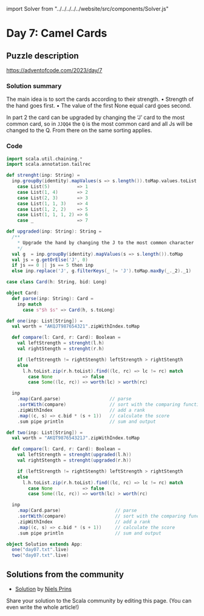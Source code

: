 import Solver from "../../../../../website/src/components/Solver.js"

# Day 7: Camel Cards

## Puzzle description

https://adventofcode.com/2023/day/7

### Solution summary
The main idea is to sort the cards according to their strength.
•	Strength of the hand goes first.
•	The value of the first None equal card goes second.

In part 2 the card can be upgraded by changing the ‘J’ card to the most common card, so in `JJQQ4` the `Q` is the most common card and all Js will be changed to the Q. From there on the same sorting applies.

### Code
```scala
import scala.util.chaining.*
import scala.annotation.tailrec

def strenght(inp: String) =
  inp.groupBy(identity).mapValues(s => s.length()).toMap.values.toList.sorted match
    case List(5)          => 1
    case List(1, 4)       => 2
    case List(2, 3)       => 3
    case List(1, 1, 3)    => 4
    case List(1, 2, 2)    => 5
    case List(1, 1, 1, 2) => 6
    case _                => 7

def upgraded(inp: String): String =
  /**
    * Upgrade the hand by changing the J to the most common character
    */
  val g  = inp.groupBy(identity).mapValues(s => s.length()).toMap
  val js = g.getOrElse('J', 0)
  if js == 0 || js == 5 then inp
  else inp.replace('J', g.filterKeys(_ != 'J').toMap.maxBy(_._2)._1)

case class Card(h: String, bid: Long)

object Card:
  def parse(inp: String): Card =
    inp match
      case s"$h $s" => Card(h, s.toLong)

def one(inp: List[String]) =
  val worth = "AKQJT987654321".zipWithIndex.toMap

  def compare(l: Card, r: Card): Boolean =
    val leftStrength = strenght(l.h)
    val rightStength = strenght(r.h)

    if (leftStrength != rightStength) leftStrength > rightStength
    else
      l.h.toList.zip(r.h.toList).find((lc, rc) => lc != rc) match
        case None           => false
        case Some((lc, rc)) => worth(lc) > worth(rc)

  inp
    .map(Card.parse)                  // parse
    .sortWith(compare)                // sort with the comparing function
    .zipWithIndex                     // add a rank
    .map((c, s) => c.bid * (s + 1))   // calculate the score
    .sum pipe println                 // sum and output

def two(inp: List[String]) =
  val worth = "AKQT987654321J".zipWithIndex.toMap

  def compare(l: Card, r: Card): Boolean =
    val leftStrength = strenght(upgraded(l.h))
    val rightStength = strenght(upgraded(r.h))

    if (leftStrength != rightStength) leftStrength > rightStength
    else
      l.h.toList.zip(r.h.toList).find((lc, rc) => lc != rc) match
        case None           => false
        case Some((lc, rc)) => worth(lc) > worth(rc)

  inp
    .map(Card.parse)                    // parse
    .sortWith(compare)                  // sort with the comparing function
    .zipWithIndex                       // add a rank
    .map((c, s) => c.bid * (s + 1))     // calculate the score
    .sum pipe println                   // sum and output

object Solution extends App:
  one("day07.txt".live)
  two("day07.txt".live)
```

## Solutions from the community

- [Solution](https://github.com/prinsniels/AdventOfCode2023/blob/main/src/main/scala/solutions/day02.scala) by [Niels Prins](https://github.com/prinsniels)

Share your solution to the Scala community by editing this page. (You can even write the whole article!)

